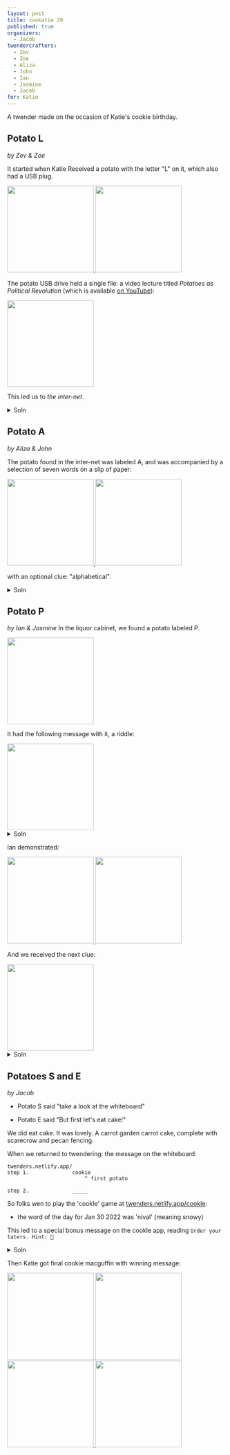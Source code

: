 ```yaml
---
layout: post
title: cookatie 29
published: true 
organizers: 
  - Jacob
twendercrafters:
  - Zev
  - Zoe
  - Aliza 
  - John 
  - Ian
  - Jasmine
  - Jacob 
for: Katie
---
```


A twender made on the occasion of Katie's cookie birthday.

## Potato L
_by Zev & Zoe_

It started when Katie Received a potato with the letter "L" on it, which also had a USB plug.

<a href="images/potatoL1.jpeg">
  <img src="images/potatoL1.jpeg" width="200"/>
</a>
<a href="images/potatoL2.jpeg">
  <img src="images/potatoL2.jpeg" width="200"/>
</a>


The potato USB drive held a single file: a video lecture titled _Potatoes as Political Revolution_ (which is available [on YouTube](https://youtu.be/J_NhQtkGyh4)):

<a href="images/potatoL3.jpeg">
  <img src="images/potatoL3.jpeg" width="200"/>
</a>

This led us to _the inter-net_.

<details><summary>Soln</summary>
  <a href="images/potatoLsoln.jpeg">
    <img src="images/potatoLsoln.jpeg" width="200"/>
  </a>
</details>

## Potato A
_by Aliza & John_

The potato found in the inter-net was labeled A, and was accompanied by a selection of seven words on a slip of paper:

<a href="images/potatoA1.jpeg">
  <img src="images/potatoA1.jpeg" width="200"/>
</a>
<a href="images/potatoA2.jpeg">
  <img src="images/potatoA2.jpeg" width="200"/>
</a>

with an optional clue: "alphabetical".

<details><summary>Soln</summary>

A spreadsheet application was useful of course.

  <a href="images/potatoAsoln.jpeg">
    <img src="images/potatoAsoln.jpeg" width="200"/>
  </a>
</details>

## Potato P
_by Ian & Jasmine_
In the liquor cabinet, we found a potato labeled P.  

<a href="images/potatoP0.jpeg">
  <img src="images/potatoP0.jpeg" width="200"/>
</a>

It had the following message with it, a riddle:

<a href="images/potatoP1.jpeg">
  <img src="images/potatoP1.jpeg" width="200"/>
</a>

<details><summary>Soln</summary>
The solution to that little riddle was to ask Ian to demonstrate a 3-card Monty.
</details>

Ian demonstrated:

<a href="images/potatoP2.jpeg">
  <img src="images/potatoP2.jpeg" width="200"/>
</a>
<a href="images/potatoP3.jpeg">
  <img src="images/potatoP3.jpeg" width="200"/>
</a>

And we received the next clue:

<a href="images/potatoPsoln.jpeg">
  <img src="images/potatoPsoln.jpeg" width="200"/>
</a>

<details><summary>Soln</summary>
The solution to this rhyme was "twinkie". So we went to find the twinkie by the bookshelf.
</details>

## Potatoes S and E
_by Jacob_

- Potato S said "take a look at the whiteboard"

- Potato E said "But first let's eat cake!"

We did eat cake. It was lovely.  A carrot garden carrot cake, complete with scarecrow and pecan fencing.

When we returned to twendering: the message on the whiteboard:

```
twenders.netlify.app/
step 1.              cookie
                         ^ first potato

step 2.              _____
```

So folks wen to play the 'cookle' game at [twenders.netlify.app/cookle](twenders.netlify.app/cookle): 

  - the word of the day for Jan 30 2022 was 'nival' (meaning snowy)

This led to a special bonus message on the cookle app, reading `Order your taters. Hint: 🌹`

<details><summary>Soln</summary>
The solution is to reorder `LAPSE` to `SEPAL`.

that leads to `twenders.netlify.app/sepal`, which tells you to get a cookie from on top of the fridge
</details>


Then Katie got final cookie macguffin with winning message:

<a href="images/finalcookie.jpeg">
  <img src="images/finalcookie.jpeg" width="200"/>
</a>
<a href="images/finalcookie2.jpeg">
  <img src="images/finalcookie2.jpeg" width="200"/>
</a>

<a href="images/finalcookiesoln.jpeg">
  <img src="images/finalcookiesoln.jpeg" width="200"/>
</a>
<a href="images/finalcookiesoln2.jpeg">
  <img src="images/finalcookiesoln2.jpeg" width="200"/>
</a>
